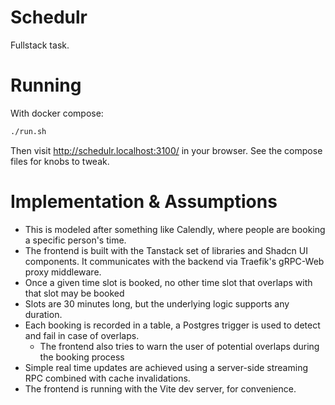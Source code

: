 # Schedulr

Fullstack task.

# Running

With docker compose:

```sh
./run.sh
```

Then visit <http://schedulr.localhost:3100/> in your browser.
See the compose files for knobs to tweak.

# Implementation & Assumptions

- This is modeled after something like Calendly, where people are booking a specific person's time.
- The frontend is built with the Tanstack set of libraries and Shadcn UI components. It communicates with the backend via Traefik's gRPC-Web proxy middleware.
- Once a given time slot is booked, no other time slot that overlaps with that slot may be booked
- Slots are 30 minutes long, but the underlying logic supports any duration.
- Each booking is recorded in a table, a Postgres trigger is used to detect and fail in case of overlaps.
  - The frontend also tries to warn the user of potential overlaps during the booking process
- Simple real time updates are achieved using a server-side streaming RPC combined with cache invalidations.
- The frontend is running with the Vite dev server, for  convenience.
